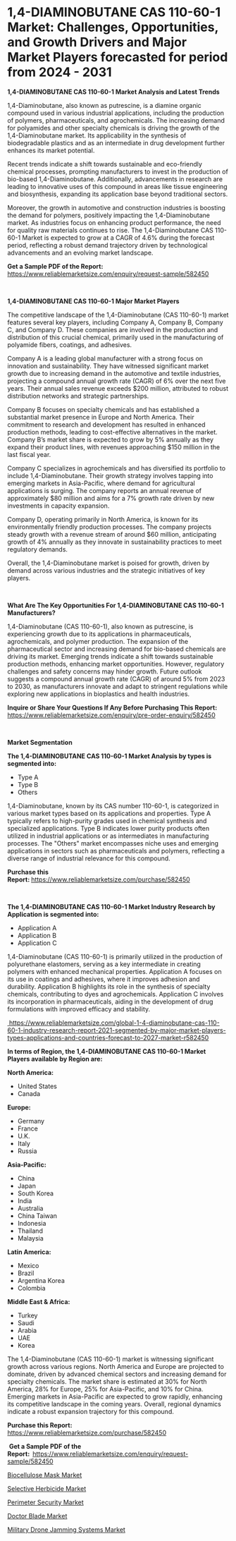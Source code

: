 <p><h1>1,4-DIAMINOBUTANE CAS 110-60-1 Market: Challenges, Opportunities, and Growth Drivers and Major Market Players forecasted for period from 2024 - 2031</h1></p><p><strong>1,4-DIAMINOBUTANE CAS 110-60-1 Market Analysis and Latest Trends</strong></p>
<p><p>1,4-Diaminobutane, also known as putrescine, is a diamine organic compound used in various industrial applications, including the production of polymers, pharmaceuticals, and agrochemicals. The increasing demand for polyamides and other specialty chemicals is driving the growth of the 1,4-Diaminobutane market. Its applicability in the synthesis of biodegradable plastics and as an intermediate in drug development further enhances its market potential.</p><p>Recent trends indicate a shift towards sustainable and eco-friendly chemical processes, prompting manufacturers to invest in the production of bio-based 1,4-Diaminobutane. Additionally, advancements in research are leading to innovative uses of this compound in areas like tissue engineering and biosynthesis, expanding its application base beyond traditional sectors.</p><p>Moreover, the growth in automotive and construction industries is boosting the demand for polymers, positively impacting the 1,4-Diaminobutane market. As industries focus on enhancing product performance, the need for quality raw materials continues to rise. The 1,4-Diaminobutane CAS 110-60-1 Market is expected to grow at a CAGR of 4.6% during the forecast period, reflecting a robust demand trajectory driven by technological advancements and an evolving market landscape.</p></p>
<p><strong>Get a Sample PDF of the Report:&nbsp;</strong> <a href="https://www.reliablemarketsize.com/enquiry/request-sample/582450?utm_campaign=1180&utm_medium=2&utm_source=Github&utm_content=ia&utm_term=13102024&utm_id=14-diaminobutane-cas-110-60-1">https://www.reliablemarketsize.com/enquiry/request-sample/582450</a></p>
<p>&nbsp;</p>
<p><strong>1,4-DIAMINOBUTANE CAS 110-60-1 Major Market Players</strong></p>
<p><p>The competitive landscape of the 1,4-Diaminobutane (CAS 110-60-1) market features several key players, including Company A, Company B, Company C, and Company D. These companies are involved in the production and distribution of this crucial chemical, primarily used in the manufacturing of polyamide fibers, coatings, and adhesives.</p><p>Company A is a leading global manufacturer with a strong focus on innovation and sustainability. They have witnessed significant market growth due to increasing demand in the automotive and textile industries, projecting a compound annual growth rate (CAGR) of 6% over the next five years. Their annual sales revenue exceeds $200 million, attributed to robust distribution networks and strategic partnerships.</p><p>Company B focuses on specialty chemicals and has established a substantial market presence in Europe and North America. Their commitment to research and development has resulted in enhanced production methods, leading to cost-effective alternatives in the market. Company B’s market share is expected to grow by 5% annually as they expand their product lines, with revenues approaching $150 million in the last fiscal year.</p><p>Company C specializes in agrochemicals and has diversified its portfolio to include 1,4-Diaminobutane. Their growth strategy involves tapping into emerging markets in Asia-Pacific, where demand for agricultural applications is surging. The company reports an annual revenue of approximately $80 million and aims for a 7% growth rate driven by new investments in capacity expansion.</p><p>Company D, operating primarily in North America, is known for its environmentally friendly production processes. The company projects steady growth with a revenue stream of around $60 million, anticipating growth of 4% annually as they innovate in sustainability practices to meet regulatory demands.</p><p>Overall, the 1,4-Diaminobutane market is poised for growth, driven by demand across various industries and the strategic initiatives of key players.</p></p>
<p>&nbsp;</p>
<p><strong>What Are The Key Opportunities For 1,4-DIAMINOBUTANE CAS 110-60-1 Manufacturers?</strong></p>
<p><p>1,4-Diaminobutane (CAS 110-60-1), also known as putrescine, is experiencing growth due to its applications in pharmaceuticals, agrochemicals, and polymer production. The expansion of the pharmaceutical sector and increasing demand for bio-based chemicals are driving its market. Emerging trends indicate a shift towards sustainable production methods, enhancing market opportunities. However, regulatory challenges and safety concerns may hinder growth. Future outlook suggests a compound annual growth rate (CAGR) of around 5% from 2023 to 2030, as manufacturers innovate and adapt to stringent regulations while exploring new applications in bioplastics and health industries.</p></p>
<p><strong>Inquire or Share Your Questions If Any Before Purchasing This Report:</strong> <a href="https://www.reliablemarketsize.com/enquiry/pre-order-enquiry/582450?utm_campaign=1180&utm_medium=2&utm_source=Github&utm_content=ia&utm_term=13102024&utm_id=14-diaminobutane-cas-110-60-1">https://www.reliablemarketsize.com/enquiry/pre-order-enquiry/582450</a></p>
<p>&nbsp;</p>
<p><strong>Market Segmentation</strong></p>
<p><strong>The 1,4-DIAMINOBUTANE CAS 110-60-1 Market Analysis by types is segmented into:</strong></p>
<p><ul><li>Type A</li><li>Type B</li><li>Others</li></ul></p>
<p><p>1,4-Diaminobutane, known by its CAS number 110-60-1, is categorized in various market types based on its applications and properties. Type A typically refers to high-purity grades used in chemical synthesis and specialized applications. Type B indicates lower purity products often utilized in industrial applications or as intermediates in manufacturing processes. The "Others" market encompasses niche uses and emerging applications in sectors such as pharmaceuticals and polymers, reflecting a diverse range of industrial relevance for this compound.</p></p>
<p><strong>Purchase this Report:&nbsp;</strong><a href="https://www.reliablemarketsize.com/purchase/582450?utm_campaign=1180&utm_medium=2&utm_source=Github&utm_content=ia&utm_term=13102024&utm_id=14-diaminobutane-cas-110-60-1">https://www.reliablemarketsize.com/purchase/582450</a></p>
<p>&nbsp;</p>
<p><strong>The 1,4-DIAMINOBUTANE CAS 110-60-1 Market Industry Research by Application is segmented into:</strong></p>
<p><ul><li>Application A</li><li>Application B</li><li>Application C</li></ul></p>
<p><p>1,4-Diaminobutane (CAS 110-60-1) is primarily utilized in the production of polyurethane elastomers, serving as a key intermediate in creating polymers with enhanced mechanical properties. Application A focuses on its use in coatings and adhesives, where it improves adhesion and durability. Application B highlights its role in the synthesis of specialty chemicals, contributing to dyes and agrochemicals. Application C involves its incorporation in pharmaceuticals, aiding in the development of drug formulations with improved efficacy and stability.</p></p>
<p><a href="https://www.reliablemarketsize.com/global-1-4-diaminobutane-cas-110-60-1-industry-research-report-2021-segmented-by-major-market-players-types-applications-and-countries-forecast-to-2027-market-r582450?utm_campaign=1180&utm_medium=2&utm_source=Github&utm_content=ia&utm_term=13102024&utm_id=14-diaminobutane-cas-110-60-1">&nbsp;https://www.reliablemarketsize.com/global-1-4-diaminobutane-cas-110-60-1-industry-research-report-2021-segmented-by-major-market-players-types-applications-and-countries-forecast-to-2027-market-r582450</a></p>
<p><strong>In terms of Region, the 1,4-DIAMINOBUTANE CAS 110-60-1 Market Players available by Region are:</strong></p>
<p>
    <p> <strong> North America: </strong>
        <ul>
            <li>United States</li>
            <li>Canada</li>
        </ul>
        </p> 
    <p> <strong> Europe: </strong>
        <ul>
            <li>Germany</li>
            <li>France</li>
            <li>U.K.</li>
            <li>Italy</li>
            <li>Russia</li>
        </ul>
        </p> 
    <p> <strong> Asia-Pacific: </strong>
        <ul>
            <li>China</li>
            <li>Japan</li>
            <li>South Korea</li>
            <li>India</li>
            <li>Australia</li>
            <li>China Taiwan</li>
            <li>Indonesia</li>
            <li>Thailand</li>
            <li>Malaysia</li>
        </ul>
        </p> 
    <p> <strong> Latin America: </strong>
        <ul>
            <li>Mexico</li>
            <li>Brazil</li>
            <li>Argentina Korea</li>
            <li>Colombia</li>
        </ul>
        </p> 
    <p> <strong> Middle East & Africa: </strong>
        <ul>
            <li>Turkey</li>
            <li>Saudi</li>
            <li>Arabia</li>
            <li>UAE</li>
            <li>Korea</li>
        </ul>
    </p>
    </p>
<p><p>The 1,4-Diaminobutane (CAS 110-60-1) market is witnessing significant growth across various regions. North America and Europe are projected to dominate, driven by advanced chemical sectors and increasing demand for specialty chemicals. The market share is estimated at 30% for North America, 28% for Europe, 25% for Asia-Pacific, and 10% for China. Emerging markets in Asia-Pacific are expected to grow rapidly, enhancing its competitive landscape in the coming years. Overall, regional dynamics indicate a robust expansion trajectory for this compound.</p></p>
<p><strong>Purchase this Report: </strong><a href="https://www.reliablemarketsize.com/purchase/582450?utm_campaign=1180&utm_medium=2&utm_source=Github&utm_content=ia&utm_term=13102024&utm_id=14-diaminobutane-cas-110-60-1">https://www.reliablemarketsize.com/purchase/582450</a></p>
<p>&nbsp;<strong>Get a Sample PDF of the Report:&nbsp;&nbsp;</strong><a href="https://www.reliablemarketsize.com/enquiry/request-sample/582450?utm_campaign=1180&utm_medium=2&utm_source=Github&utm_content=ia&utm_term=13102024&utm_id=14-diaminobutane-cas-110-60-1">https://www.reliablemarketsize.com/enquiry/request-sample/582450</a></p>
<p><strong></strong></p>
<p><p><a href="https://www.linkedin.com/pulse/biocellulose-mask-market-global-regional-analysis-focus-ozdwe?utm_campaign=1180&utm_medium=2&utm_source=Github&utm_content=ia&utm_term=13102024&utm_id=14-diaminobutane-cas-110-60-1">Biocellulose Mask Market</a></p><p><a href="https://github.com/janelbaub6/Market-Research-Report-List-1/blob/main/selective-herbicide-market.md?utm_campaign=1180&utm_medium=2&utm_source=Github&utm_content=ia&utm_term=13102024&utm_id=14-diaminobutane-cas-110-60-1">Selective Herbicide Market</a></p><p><a href="https://issuu.com/reportprime-2/docs/perimeter-security-market-size-2030_050336658ef6e6?utm_campaign=1180&utm_medium=2&utm_source=Github&utm_content=ia&utm_term=13102024&utm_id=14-diaminobutane-cas-110-60-1">Perimeter Security Market</a></p><p><a href="https://issuu.com/reportprime-2/docs/doctor-blade-market-size-2030.pptx_b688380ad24d99?utm_campaign=1180&utm_medium=2&utm_source=Github&utm_content=ia&utm_term=13102024&utm_id=14-diaminobutane-cas-110-60-1">Doctor Blade Market</a></p><p><a href="https://www.linkedin.com/pulse/shaping-forces-military-drone-jamming-systems-market-53zge?utm_campaign=1180&utm_medium=2&utm_source=Github&utm_content=ia&utm_term=13102024&utm_id=14-diaminobutane-cas-110-60-1">Military Drone Jamming Systems Market</a></p></p>